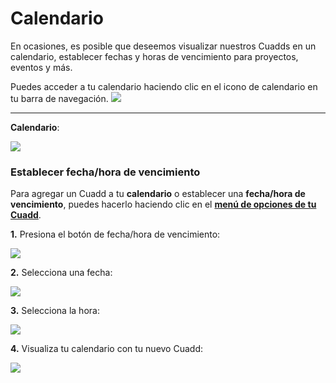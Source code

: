 # Calendario

En ocasiones, es posible que deseemos visualizar nuestros Cuadds en un calendario, establecer fechas y horas de vencimiento para proyectos, eventos y más.

<div className="alignment-icons">
Puedes acceder a tu calendario haciendo clic en el icono de calendario en tu barra de navegación.
 <img className="image-icon" src="https://res.cloudinary.com/deruwllkv/image/upload/v1695929332/Screen_Shot_2023-09-28_at_15.21.58.png"></img> 
</div>

--- 

**Calendario**: 

 <img src="https://res.cloudinary.com/deruwllkv/image/upload/v1697137692/Screen_Shot_2023-10-12_at_15.07.51.png" className="image-1"></img> 

### Establecer fecha/hora de vencimiento

Para agregar un Cuadd a tu **calendario** o establecer una **fecha/hora de vencimiento**, puedes hacerlo haciendo clic en el [**menú de opciones de tu Cuadd**](./CuaddOptionMenu.md). 

**1.** Presiona el botón de fecha/hora de vencimiento:

<img src="https://res.cloudinary.com/deruwllkv/image/upload/v1697137949/Screen_Shot_2023-10-12_at_14.02.05.png" className="image-3"></img>

**2.** Selecciona una fecha:

<img src="https://res.cloudinary.com/deruwllkv/image/upload/v1697138052/Screen_Shot_2023-10-12_at_14.02.40.png" className="image-3"></img>

**3.** Selecciona la hora:

<img src="https://res.cloudinary.com/deruwllkv/image/upload/v1697138308/Screen_Shot_2023-10-12_at_14.03.11.png" className="image-3"></img>

**4.** Visualiza tu calendario con tu nuevo Cuadd:

<img src="https://res.cloudinary.com/deruwllkv/image/upload/v1697138354/Screen_Shot_2023-10-12_at_14.03.28.png" className="image-1"></img>